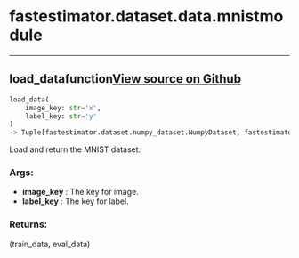# fastestimator.dataset.data.mnist<span class="tag">module</span>
---
## load_data<span class="tag">function</span><a class="sourcelink" href=https://github.com/fastestimator/fastestimator/blob/r1.1/fastestimator/dataset/data/mnist.py/#L22-L35>View source on Github</a>
```python
load_data(
	image_key: str='x',
	label_key: str='y'
)
-> Tuple[fastestimator.dataset.numpy_dataset.NumpyDataset, fastestimator.dataset.numpy_dataset.NumpyDataset]
```
Load and return the MNIST dataset.


<h3>Args:</h3>

* **image_key** :  The key for image.
* **label_key** :  The key for label.

<h3>Returns:</h3>
    (train_data, eval_data)

